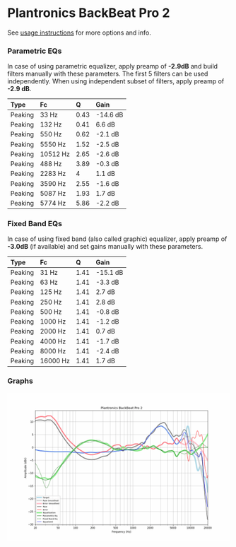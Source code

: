 # Plantronics BackBeat Pro 2
See [usage instructions](https://github.com/jaakkopasanen/AutoEq#usage) for more options and info.

### Parametric EQs
In case of using parametric equalizer, apply preamp of **-2.9dB** and build filters manually
with these parameters. The first 5 filters can be used independently.
When using independent subset of filters, apply preamp of **-2.9 dB**.

| Type    | Fc       |    Q | Gain     |
|:--------|:---------|:-----|:---------|
| Peaking | 33 Hz    | 0.43 | -14.6 dB |
| Peaking | 132 Hz   | 0.41 | 6.6 dB   |
| Peaking | 550 Hz   | 0.62 | -2.1 dB  |
| Peaking | 5550 Hz  | 1.52 | -2.5 dB  |
| Peaking | 10512 Hz | 2.65 | -2.6 dB  |
| Peaking | 488 Hz   | 3.89 | -0.3 dB  |
| Peaking | 2283 Hz  | 4    | 1.1 dB   |
| Peaking | 3590 Hz  | 2.55 | -1.6 dB  |
| Peaking | 5087 Hz  | 1.93 | 1.7 dB   |
| Peaking | 5774 Hz  | 5.86 | -2.2 dB  |

### Fixed Band EQs
In case of using fixed band (also called graphic) equalizer, apply preamp of **-3.0dB**
(if available) and set gains manually with these parameters.

| Type    | Fc       |    Q | Gain     |
|:--------|:---------|:-----|:---------|
| Peaking | 31 Hz    | 1.41 | -15.1 dB |
| Peaking | 63 Hz    | 1.41 | -3.3 dB  |
| Peaking | 125 Hz   | 1.41 | 2.7 dB   |
| Peaking | 250 Hz   | 1.41 | 2.8 dB   |
| Peaking | 500 Hz   | 1.41 | -0.8 dB  |
| Peaking | 1000 Hz  | 1.41 | -1.2 dB  |
| Peaking | 2000 Hz  | 1.41 | 0.7 dB   |
| Peaking | 4000 Hz  | 1.41 | -1.7 dB  |
| Peaking | 8000 Hz  | 1.41 | -2.4 dB  |
| Peaking | 16000 Hz | 1.41 | 1.7 dB   |

### Graphs
![](./Plantronics%20BackBeat%20Pro%202.png)
